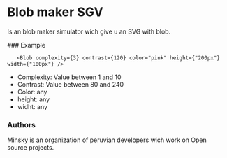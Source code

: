 # Blob maker SGV

Is an blob maker simulator wich give u an SVG with blob.


### Example

```
   <Blob complexity={3} contrast={120} color="pink" height={"200px"} width={"100px"} /> 
```
 
- Complexity: Value between 1 and 10
- Contrast: Value between 80 and 240
- Color: any
- height: any
- widht: any



### Authors

Minsky is an organization of peruvian developers wich work on Open source projects.

